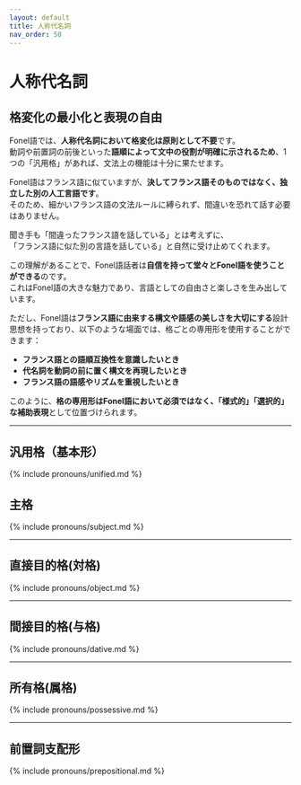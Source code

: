 ```yaml
---
layout: default
title: 人称代名詞
nav_order: 50
---
```


# 人称代名詞

## 格変化の最小化と表現の自由

Fonel語では、**人称代名詞において格変化は原則として不要**です。  
動詞や前置詞の前後といった**語順によって文中の役割が明確に示されるため**、1つの「汎用格」があれば、文法上の機能は十分に果たせます。

Fonel語はフランス語に似ていますが、**決してフランス語そのものではなく、独立した別の人工言語です**。  
そのため、細かいフランス語の文法ルールに縛られず、間違いを恐れて話す必要はありません。  

聞き手も「間違ったフランス語を話している」とは考えずに、  
「フランス語に似た別の言語を話している」と自然に受け止めてくれます。  

この理解があることで、Fonel語話者は**自信を持って堂々とFonel語を使うことができる**のです。  
これはFonel語の大きな魅力であり、言語としての自由さと楽しさを生み出しています。

ただし、Fonel語は**フランス語に由来する構文や語感の美しさを大切にする**設計思想を持っており、以下のような場面では、格ごとの専用形を使用することができます：

- **フランス語との語順互換性を意識したいとき**  
- **代名詞を動詞の前に置く構文を再現したいとき**  
- **フランス語の語感やリズムを重視したいとき**

このように、**格の専用形はFonel語において必須ではなく、「様式的」「選択的」な補助表現**として位置づけられます。

---

## 汎用格（基本形）

{% include pronouns/unified.md %}

## 主格

{% include pronouns/subject.md %}

---

## 直接目的格(対格)

{% include pronouns/object.md %}

---

## 間接目的格(与格)

{% include pronouns/dative.md %}

---

## 所有格(属格)

{% include pronouns/possessive.md %}

---

## 前置詞支配形

{% include pronouns/prepositional.md %}
